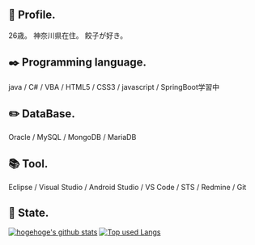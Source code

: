 ## 💬 Profile.
26歳。 神奈川県在住。 餃子が好き。

## :black_nib: Programming language.
java / C# / VBA / HTML5 / CSS3 / javascript / SpringBoot学習中

## :pencil2: DataBase.
Oracle / MySQL / MongoDB / MariaDB

## :books: Tool.
Eclipse / Visual Studio / Android Studio / VS Code / STS / Redmine / Git

## :tophat: State.
<!-- リポジトリステータス -->
[![hogehoge's github stats](https://github-readme-stats.vercel.app/api?username=gyouza-dayo&hide=contribs&count_private=true&show_icons=true&theme=tokyonight)](https://github.com/gyouza-dayo/) [![Top used Langs](https://github-readme-stats.vercel.app/api/top-langs/?username=gyouza-dayo&layout=compact&theme=tokyonight)](https://github.com/gyouza-dayo/)
<!-- ソースコード統計 -->


<!--
**gyouza-dayo/gyouza-dayo** is a ✨ _special_ ✨ repository because its `README.md` (this file) appears on your GitHub profile.

Here are some ideas to get you started:

- 🔭 I’m currently working on ...
- 🌱 I’m currently learning ...
- 👯 I’m looking to collaborate on ...
- 🤔 I’m looking for help with ...
- 💬 Ask me about ...
- 📫 How to reach me: ...
- 😄 Pronouns: ...
- ⚡ Fun fact: ...
-->
